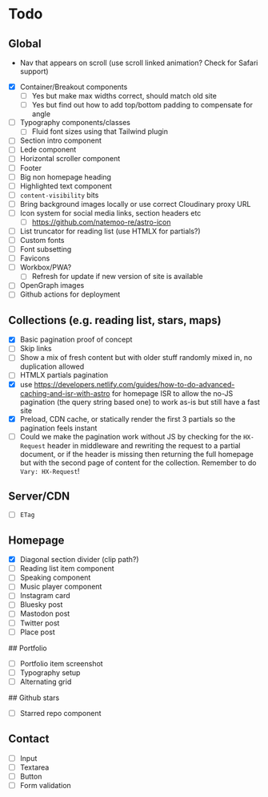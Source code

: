# Todo

## Global



- Nav that appears on scroll (use scroll linked animation? Check for Safari support)
- [x] Container/Breakout components
  - [ ] Yes but make max widths correct, should match old site
  - [ ] Yes but find out how to add top/bottom padding to compensate for angle
- [ ] Typography components/classes
  - [ ] Fluid font sizes using that Tailwind plugin
- [ ] Section intro component
- [ ] Lede component
- [ ] Horizontal scroller component
- [ ] Footer
- [ ] Big non homepage heading
- [ ] Highlighted text component
- [ ] `content-visibility` bits
- [ ] Bring background images locally or use correct Cloudinary proxy URL
- [ ] Icon system for social media links, section headers etc
  - [ ] https://github.com/natemoo-re/astro-icon
- [ ] List truncator for reading list (use HTMLX for partials?)
- [ ] Custom fonts
- [ ] Font subsetting
- [ ] Favicons
- [ ] Workbox/PWA?
  - [ ] Refresh for update if new version of site is available
- [ ] OpenGraph images
- [ ] Github actions for deployment

## Collections (e.g. reading list, stars, maps)
- [x] Basic pagination proof of concept
- [ ] Skip links
- [ ] Show a mix of fresh content but with older stuff randomly mixed in, no duplication allowed
- [ ] HTMLX partials pagination
- [x] use https://developers.netlify.com/guides/how-to-do-advanced-caching-and-isr-with-astro for homepage ISR to allow the no-JS pagination (the query string based one) to work as-is but still have a fast site
- [x] Preload, CDN cache, or statically render the first 3 partials so the pagination feels instant 
- [ ] Could we make the pagination work without JS by checking for the `HX-Request` header in middleware and rewriting the request to a partial document, or if the header is missing then returning the full homepage but with the second page of content for the collection. Remember to do `Vary: HX-Request`! 

## Server/CDN
- [ ] `ETag`


## Homepage

- [x] Diagonal section divider (clip path?)
- [ ] Reading list item component
- [ ] Speaking component
- [ ] Music player component
- [ ] Instagram card
- [ ] Bluesky post
- [ ] Mastodon post
- [ ] Twitter post
- [ ] Place post

## Portfolio

- [ ] Portfolio item screenshot
- [ ] Typography setup
- [ ] Alternating grid

## Github stars

- [ ] Starred repo component

## Contact

- [ ] Input
- [ ] Textarea
- [ ] Button
- [ ] Form validation
